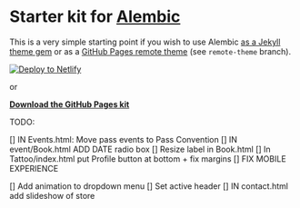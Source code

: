 # Starter kit for [Alembic](https://alembic.darn.es/)

This is a very simple starting point if you wish to use Alembic [as a Jekyll theme gem](https://alembic.darn.es/#as-a-jekyll-theme) or as a [GitHub Pages remote theme](https://github.com/daviddarnes/alembic-kit/tree/remote-theme) (see `remote-theme` branch).

[![Deploy to Netlify](https://www.netlify.com/img/deploy/button.svg)](https://app.netlify.com/start/deploy?repository=https://github.com/daviddarnes/alembic-kit)

or

**[Download the GitHub Pages kit](https://github.com/daviddarnes/alembic-kit/archive/remote-theme.zip)**


TODO:

[] IN Events.html: Move pass events to Pass Convention
[] IN event/Book.html ADD DATE radio box 
[] Resize label in Book.html
[] In Tattoo/index.html put Profile button at bottom + fix margins
[] FIX MOBILE EXPERIENCE


[] Add animation to dropdown menu
[] Set active header 
[] IN contact.html add slideshow of store
